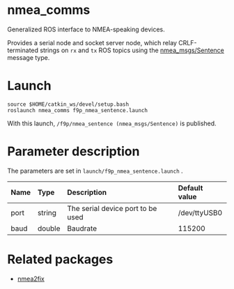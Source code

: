 nmea_comms
==========

Generalized ROS interface to NMEA-speaking devices. 

Provides a serial node and socket server node, which relay CRLF-terminated strings on `rx` and `tx`
ROS topics using the [nmea_msgs/Sentence](http://docs.ros.org/latest-available/api/nmea_msgs/html/msg/Sentence.html) message type.

# Launch

~~~
source $HOME/catkin_ws/devel/setup.bash
roslaunch nmea_comms f9p_nmea_sentence.launch
~~~

With this launch, `/f9p/nmea_sentence (nmea_msgs/Sentence)` is published.

# Parameter description

The parameters are set in `launch/f9p_nmea_sentence.launch` .

|Name|Type|Description|Default value|
|:---|:---|:---|:---|
|port|string|The serial device port to be used|/dev/ttyUSB0|
|baud|double|Baudrate|115200|

# Related packages
- [nmea2fix](https://github.com/MapIV/nmea2fix)